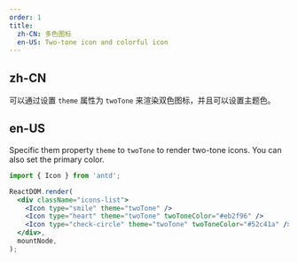 ```yaml
---
order: 1
title:
  zh-CN: 多色图标
  en-US: Two-tone icon and colorful icon
---
```


## zh-CN

可以通过设置 `theme` 属性为 `twoTone` 来渲染双色图标，并且可以设置主题色。

## en-US

Specific them property `theme` to `twoTone` to render two-tone icons. You can also set the primary color.

```jsx
import { Icon } from 'antd';

ReactDOM.render(
  <div className="icons-list">
    <Icon type="smile" theme="twoTone" />
    <Icon type="heart" theme="twoTone" twoToneColor="#eb2f96" />
    <Icon type="check-circle" theme="twoTone" twoToneColor="#52c41a" />
  </div>,
  mountNode,
);
```
